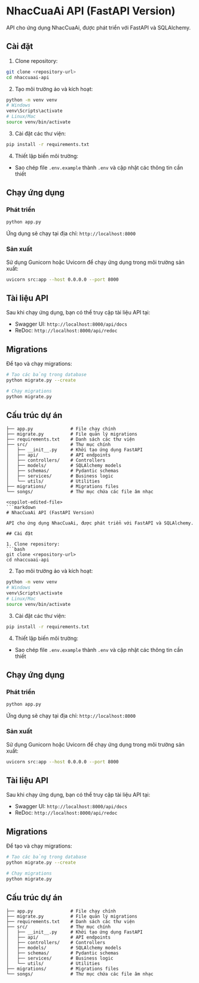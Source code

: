 # NhacCuaAi API (FastAPI Version)

API cho ứng dụng NhacCuaAi, được phát triển với FastAPI và SQLAlchemy.

## Cài đặt

1. Clone repository:
```bash
git clone <repository-url>
cd nhaccuaai-api
```

2. Tạo môi trường ảo và kích hoạt:
```bash
python -m venv venv
# Windows
venv\Scripts\activate
# Linux/Mac
source venv/bin/activate
```

3. Cài đặt các thư viện:
```bash
pip install -r requirements.txt
```

4. Thiết lập biến môi trường:
- Sao chép file `.env.example` thành `.env` và cập nhật các thông tin cần thiết

## Chạy ứng dụng

### Phát triển

```bash
python app.py
```

Ứng dụng sẽ chạy tại địa chỉ: `http://localhost:8000`

### Sản xuất

Sử dụng Gunicorn hoặc Uvicorn để chạy ứng dụng trong môi trường sản xuất:

```bash
uvicorn src:app --host 0.0.0.0 --port 8000
```

## Tài liệu API

Sau khi chạy ứng dụng, bạn có thể truy cập tài liệu API tại:

- Swagger UI: `http://localhost:8000/api/docs`
- ReDoc: `http://localhost:8000/api/redoc`

## Migrations

Để tạo và chạy migrations:

```bash
# Tạo các bảng trong database
python migrate.py --create

# Chạy migrations
python migrate.py
```

## Cấu trúc dự án

```
├── app.py              # File chạy chính
├── migrate.py          # File quản lý migrations
├── requirements.txt    # Danh sách các thư viện
├── src/                # Thư mục chính
│   ├── __init__.py     # Khởi tạo ứng dụng FastAPI
│   ├── api/            # API endpoints
│   ├── controllers/    # Controllers
│   ├── models/         # SQLAlchemy models
│   ├── schemas/        # Pydantic schemas
│   ├── services/       # Business logic
│   └── utils/          # Utilities
├── migrations/         # Migrations files
└── songs/              # Thư mục chứa các file âm nhạc
```
```
<copilot-edited-file>
```markdown
# NhacCuaAi API (FastAPI Version)

API cho ứng dụng NhacCuaAi, được phát triển với FastAPI và SQLAlchemy.

## Cài đặt

1. Clone repository:
```bash
git clone <repository-url>
cd nhaccuaai-api
```

2. Tạo môi trường ảo và kích hoạt:
```bash
python -m venv venv
# Windows
venv\Scripts\activate
# Linux/Mac
source venv/bin/activate
```

3. Cài đặt các thư viện:
```bash
pip install -r requirements.txt
```

4. Thiết lập biến môi trường:
- Sao chép file `.env.example` thành `.env` và cập nhật các thông tin cần thiết

## Chạy ứng dụng

### Phát triển

```bash
python app.py
```

Ứng dụng sẽ chạy tại địa chỉ: `http://localhost:8000`

### Sản xuất

Sử dụng Gunicorn hoặc Uvicorn để chạy ứng dụng trong môi trường sản xuất:

```bash
uvicorn src:app --host 0.0.0.0 --port 8000
```

## Tài liệu API

Sau khi chạy ứng dụng, bạn có thể truy cập tài liệu API tại:

- Swagger UI: `http://localhost:8000/api/docs`
- ReDoc: `http://localhost:8000/api/redoc`

## Migrations

Để tạo và chạy migrations:

```bash
# Tạo các bảng trong database
python migrate.py --create

# Chạy migrations
python migrate.py
```

## Cấu trúc dự án

```
├── app.py              # File chạy chính
├── migrate.py          # File quản lý migrations
├── requirements.txt    # Danh sách các thư viện
├── src/                # Thư mục chính
│   ├── __init__.py     # Khởi tạo ứng dụng FastAPI
│   ├── api/            # API endpoints
│   ├── controllers/    # Controllers
│   ├── models/         # SQLAlchemy models
│   ├── schemas/        # Pydantic schemas
│   ├── services/       # Business logic
│   └── utils/          # Utilities
├── migrations/         # Migrations files
└── songs/              # Thư mục chứa các file âm nhạc
```
